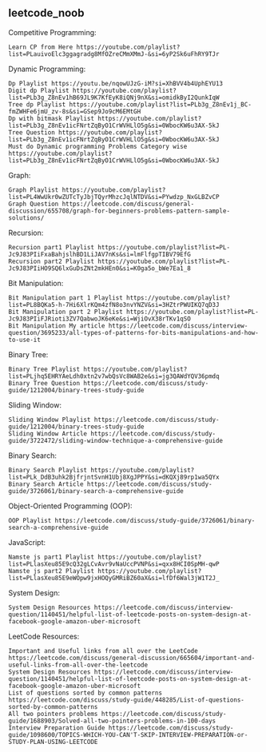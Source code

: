 ## leetcode_noob

Competitive Programming:

    Learn CP from Here https://youtube.com/playlist?list=PLauivoElc3ggagradg8MfOZreCMmXMmJ-&si=6yP2Sk6uFhRY9TJr

Dynamic Programming:

    Dp Playlist https://youtu.be/nqowUJzG-iM?si=XhBVV4b4UphEYU13
    Digit dp Playlist https://youtube.com/playlist?list=PLb3g_Z8nEv1hB69JL9K7KfEyK8iQNj9nX&si=omidkByI2QunkIqW
    Tree dp Playlist https://youtube.com/playlist?list=PLb3g_Z8nEv1j_BC-fmZWHFe6jmU_zv-8s&si=GSep9Jo9cM6EMtGH
    Dp with bitmask Playlist https://youtube.com/playlist?list=PLb3g_Z8nEv1icFNrtZqByO1CrWVHLlO5g&si=0WbocKW6u3AX-5kJ
    Tree Question https://youtube.com/playlist?list=PLb3g_Z8nEv1icFNrtZqByO1CrWVHLlO5g&si=0WbocKW6u3AX-5kJ
    Must do Dynamic programming Problems Category wise https://youtube.com/playlist?list=PLb3g_Z8nEv1icFNrtZqByO1CrWVHLlO5g&si=0WbocKW6u3AX-5kJ

Graph:

    Graph Playlist https://youtube.com/playlist?list=PL4WwUkr0wZUTcTyJbjTQyrMhzcJqlNTDV&si=PYwdzp_NxGLBZvCP
    Graph Question https://leetcode.com/discuss/general-discussion/655708/graph-for-beginners-problems-pattern-sample-solutions/

Recursion:

    Recursion part1 Playlist https://youtube.com/playlist?list=PL-Jc9J83PIiFxaBahjslhBD1LiJAV7nKs&si=lmFlfgpTIBV79EfG
    Recursion part2 Playlist https://youtube.com/playlist?list=PL-Jc9J83PIiHO9SQ6lxGuDsZNt2mkHEn0&si=K0ga5o_bWe7Ea1_8

Bit Manipulation:

    Bit Manipulation part 1 Playlist https://youtube.com/playlist?list=PL8BQKa5-h-7Hi6XlrKQm4zfN8o3nvYNZV&si=3HZtrPWUIKQ7qD3J
    Bit Manipulation part 2 Playlist https://youtube.com/playlist?list=PL-Jc9J83PIiFJRioti3ZV7QabwoJK6eKe&si=WjiOvX38rTKv1qSO
    Bit Manipulation My article https://leetcode.com/discuss/interview-question/3695233/all-types-of-patterns-for-bits-manipulations-and-how-to-use-it

Binary Tree:

    Binary Tree Playlist https://youtube.com/playlist?list=PLjhq5EHRYAeLdh0xtn2v7wbQsVc8WAB2e&si=jg3QAWdYQV36pmdq
    Binary Tree Question https://leetcode.com/discuss/study-guide/1212004/binary-trees-study-guide

Sliding Window:

    Sliding Window Playlist https://leetcode.com/discuss/study-guide/1212004/binary-trees-study-guide
    Sliding Window Article https://leetcode.com/discuss/study-guide/3722472/sliding-window-technique-a-comprehensive-guide

Binary Search:

    Binary Search Playlist https://youtube.com/playlist?list=PLk_DdB3uhk2BjfrjntSvnH1Ubj8XgJPPY&si=dKQXj89rp1wa5QYx
    Binary Search Article https://leetcode.com/discuss/study-guide/3726061/binary-search-a-comprehensive-guide

Object-Oriented Programming (OOP):

    OOP Playlist https://leetcode.com/discuss/study-guide/3726061/binary-search-a-comprehensive-guide

JavaScript:

    Namste js part1 Playlist https://youtube.com/playlist?list=PLlasXeu85E9cQ32gLCvAvr9vNaUccPVNP&si=qxx8HCI0SpMH-qwP
    Namste js part2 Playlist https://youtube.com/playlist?list=PLlasXeu85E9eWOpw9jxHOQyGMRiBZ60aX&si=lfDf6Wal3jW1T2J_

System Design:

    System Design Resources https://leetcode.com/discuss/interview-question/1140451/helpful-list-of-leetcode-posts-on-system-design-at-facebook-google-amazon-uber-microsoft

LeetCode Resources:

    Important and Useful links from all over the LeetCode https://leetcode.com/discuss/general-discussion/665604/important-and-useful-links-from-all-over-the-leetcode
    System Design Resources https://leetcode.com/discuss/interview-question/1140451/helpful-list-of-leetcode-posts-on-system-design-at-facebook-google-amazon-uber-microsoft
    List of questions sorted by common patterns https://leetcode.com/discuss/study-guide/448285/List-of-questions-sorted-by-common-patterns
    All two pointers problems https://leetcode.com/discuss/study-guide/1688903/Solved-all-two-pointers-problems-in-100-days
    Interview Preparation Guide https://leetcode.com/discuss/study-guide/1098600/TOPICS-WHICH-YOU-CAN'T-SKIP-INTERVIEW-PREPARATION-or-STUDY-PLAN-USING-LEETCODE


